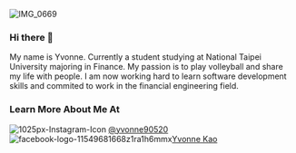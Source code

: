 ![IMG_0669](https://user-images.githubusercontent.com/86187917/133802637-72385678-8327-4271-982d-34f33a2a3272.JPG)
### Hi there 👋
My name is Yvonne. Currently a student studying at National Taipei University majoring in Finance. My passion is to play volleyball and share my life with people. I am now working hard to learn software development skills and commited to work in the financial engineering field.

### Learn More About Me At
 ![1025px-Instagram-Icon](https://user-images.githubusercontent.com/86187917/133808312-1b52f889-bec9-4154-a310-fede5090ec34.png) [@yvonne90520](https://www.instagram.com/yvonne90520/) <br>
![facebook-logo-11549681668z1ra1h6mmx](https://user-images.githubusercontent.com/86187917/133808231-94e8e888-7d5d-4753-8e7c-c295f1ff9831.png)[Yvonne Kao](https://www.facebook.com/yvonnekaocow/) <br>


<!--
**YTK0520/YTK0520** is a ✨ _special_ ✨ repository because its `README.md` (this file) appears on your GitHub profile.

Here are some ideas to get you started:

- 🔭 I’m currently working on ...
- 🌱 I’m currently learning ...
- 👯 I’m looking to collaborate on ...
- 🤔 I’m looking for help with ...
- 💬 Ask me about ...
- 📫 How to reach me: ...
- 😄 Pronouns: ...
- ⚡ Fun fact: ...
-->
